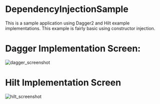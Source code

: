 # DependencyInjectionSample
This is a sample application using Dagger2 and Hilt example implementations. This example is fairly basic using constructor injection.


# Dagger Implementation Screen: 
![dagger_screenshot](https://user-images.githubusercontent.com/32747586/100230120-855ec800-2ee2-11eb-9d14-062f40fd0c9a.png)


# Hilt Implementation Screen
![hilt_screenshot](https://user-images.githubusercontent.com/32747586/100230255-b50dd000-2ee2-11eb-81da-d91d20965ae0.png)

